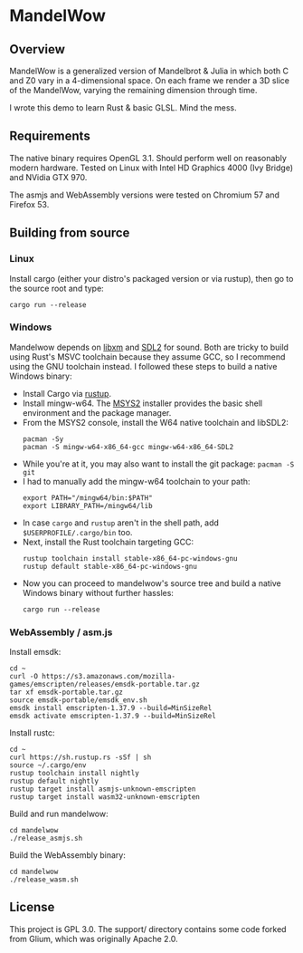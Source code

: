 # MandelWow

## Overview

MandelWow is a generalized version of Mandelbrot & Julia in which both C and Z0 vary in a 4-dimensional space.
On each frame we render a 3D slice of the MandelWow, varying the remaining dimension through time.

I wrote this demo to learn Rust & basic GLSL. Mind the mess.


## Requirements

The native binary requires OpenGL 3.1. Should perform well on reasonably modern
hardware. Tested on Linux with Intel HD Graphics 4000 (Ivy Bridge) and NVidia GTX 970.

The asmjs and WebAssembly versions were tested on Chromium 57 and Firefox 53.


## Building from source

### Linux

Install cargo (either your distro's packaged version or via rustup), then go to the source root and type:

```
cargo run --release
```

### Windows

Mandelwow depends on [libxm](https://github.com/nukep/libxm-rs) and [SDL2](https://github.com/AngryLawyer/rust-sdl2) for sound.
Both are tricky to build using Rust's MSVC toolchain because they assume GCC, so I recommend using the GNU toolchain instead.
I followed these steps to build a native Windows binary:

* Install Cargo via [rustup](https://www.rustup.rs).
* Install mingw-w64. The [MSYS2](http://www.msys2.org/) installer provides the basic shell environment and the package manager.
* From the MSYS2 console, install the W64 native toolchain and libSDL2:
  ```
  pacman -Sy
  pacman -S mingw-w64-x86_64-gcc mingw-w64-x86_64-SDL2
  ```
* While you're at it, you may also want to install the git package: `pacman -S git`
* I had to manually add the mingw-w64 toolchain to your path:
  ```
  export PATH="/mingw64/bin:$PATH"
  export LIBRARY_PATH=/mingw64/lib
  ```
* In case `cargo` and `rustup` aren't in the shell path, add `$USERPROFILE/.cargo/bin` too.
* Next, install the Rust toolchain targeting GCC:
  ```
  rustup toolchain install stable-x86_64-pc-windows-gnu
  rustup default stable-x86_64-pc-windows-gnu
  ```
* Now you can proceed to mandelwow's source tree and build a native Windows binary without further hassles:
  ```
  cargo run --release
  ```

### WebAssembly / asm.js

Install emsdk:

```
cd ~
curl -O https://s3.amazonaws.com/mozilla-games/emscripten/releases/emsdk-portable.tar.gz
tar xf emsdk-portable.tar.gz
source emsdk-portable/emsdk_env.sh
emsdk install emscripten-1.37.9 --build=MinSizeRel
emsdk activate emscripten-1.37.9 --build=MinSizeRel
```

Install rustc:

```
cd ~
curl https://sh.rustup.rs -sSf | sh
source ~/.cargo/env
rustup toolchain install nightly
rustup default nightly
rustup target install asmjs-unknown-emscripten
rustup target install wasm32-unknown-emscripten
```

Build and run mandelwow:

```
cd mandelwow
./release_asmjs.sh
```

Build the WebAssembly binary:

```
cd mandelwow
./release_wasm.sh
```

## License

This project is GPL 3.0.
The support/ directory contains some code forked from Glium, which was originally Apache 2.0.
